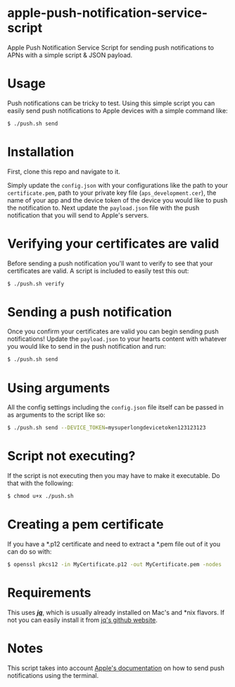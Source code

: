 # apple-push-notification-service-script
Apple Push Notification Service Script for sending push notifications to APNs with a simple script &amp; JSON payload.

# Usage
Push notifications can be tricky to test. Using this simple script you can easily send push notifications to Apple devices with a simple command like:
```bash 
$ ./push.sh send
```

# Installation
First, clone this repo and navigate to it.

Simply update the `config.json` with your configurations like the path to your `certificate.pem`, path to your private key file (`aps_development.cer`), the name of your app and the device token of the device you would like to push the notification to. Next update the `payload.json` file with the push notification that you will send to Apple's servers. 

# Verifying your certificates are valid
Before sending a push notification you'll want to verify to see that your certificates are valid. A script is included to easily test this out:
```bash 
$ ./push.sh verify
```
# Sending a push notification
Once you confirm your certificates are valid you can begin sending push notifications! Update the `payload.json` to your hearts content with whatever you would like to send in the push notification and run:
```bash 
$ ./push.sh send
```

# Using arguments
All the config settings including the `config.json` file itself can be passed in as arguments to the script like so:
```bash 
$ ./push.sh send --DEVICE_TOKEN=mysuperlongdevicetoken123123123
```
# Script not executing?
If the script is not executing then you may have to make it executable. Do that with the following:
```bash 
$ chmod u+x ./push.sh
```
# Creating a pem certificate
If you have a *.p12 certificate and need to extract a *.pem file out of it you can do so with:
```bash
$ openssl pkcs12 -in MyCertificate.p12 -out MyCertificate.pem -nodes
```
# Requirements
This uses ***<a href="https://stedolan.github.io/jq/">jq</a>***, which is usually already installed on Mac's and *nix flavors. If not you can easily install it from <a href="https://stedolan.github.io/jq/download/">jq's github website</a>.

# Notes
This script takes into account <a href="https://developer.apple.com/documentation/usernotifications/sending_push_notifications_using_command-line_tools">Apple's documentation</a> on how to send push notifications using the terminal.